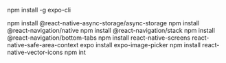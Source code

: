 npm install -g expo-cli

npm install @react-native-async-storage/async-storage
npm install @react-navigation/native
npm install @react-navigation/stack
npm install @react-navigation/bottom-tabs
npm install react-native-screens react-native-safe-area-context
expo install expo-image-picker
npm install react-native-vector-icons
npm int